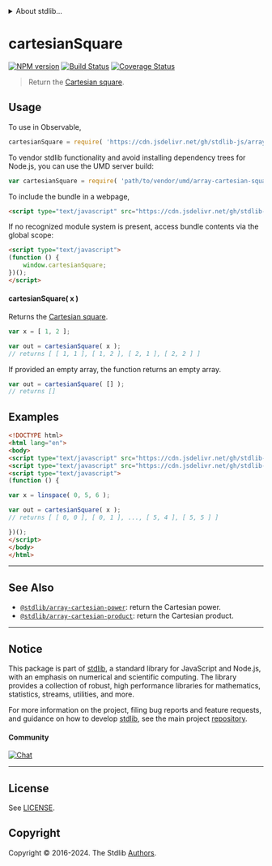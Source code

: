 <!--

@license Apache-2.0

Copyright (c) 2024 The Stdlib Authors.

Licensed under the Apache License, Version 2.0 (the "License");
you may not use this file except in compliance with the License.
You may obtain a copy of the License at

   http://www.apache.org/licenses/LICENSE-2.0

Unless required by applicable law or agreed to in writing, software
distributed under the License is distributed on an "AS IS" BASIS,
WITHOUT WARRANTIES OR CONDITIONS OF ANY KIND, either express or implied.
See the License for the specific language governing permissions and
limitations under the License.

-->


<details>
  <summary>
    About stdlib...
  </summary>
  <p>We believe in a future in which the web is a preferred environment for numerical computation. To help realize this future, we've built stdlib. stdlib is a standard library, with an emphasis on numerical and scientific computation, written in JavaScript (and C) for execution in browsers and in Node.js.</p>
  <p>The library is fully decomposable, being architected in such a way that you can swap out and mix and match APIs and functionality to cater to your exact preferences and use cases.</p>
  <p>When you use stdlib, you can be absolutely certain that you are using the most thorough, rigorous, well-written, studied, documented, tested, measured, and high-quality code out there.</p>
  <p>To join us in bringing numerical computing to the web, get started by checking us out on <a href="https://github.com/stdlib-js/stdlib">GitHub</a>, and please consider <a href="https://opencollective.com/stdlib">financially supporting stdlib</a>. We greatly appreciate your continued support!</p>
</details>

# cartesianSquare

[![NPM version][npm-image]][npm-url] [![Build Status][test-image]][test-url] [![Coverage Status][coverage-image]][coverage-url] <!-- [![dependencies][dependencies-image]][dependencies-url] -->

> Return the [Cartesian square][cartesian-product].



<section class="usage">

## Usage

To use in Observable,

```javascript
cartesianSquare = require( 'https://cdn.jsdelivr.net/gh/stdlib-js/array-cartesian-square@umd/browser.js' )
```

To vendor stdlib functionality and avoid installing dependency trees for Node.js, you can use the UMD server build:

```javascript
var cartesianSquare = require( 'path/to/vendor/umd/array-cartesian-square/index.js' )
```

To include the bundle in a webpage,

```html
<script type="text/javascript" src="https://cdn.jsdelivr.net/gh/stdlib-js/array-cartesian-square@umd/browser.js"></script>
```

If no recognized module system is present, access bundle contents via the global scope:

```html
<script type="text/javascript">
(function () {
    window.cartesianSquare;
})();
</script>
```

#### cartesianSquare( x )

Returns the [Cartesian square][cartesian-product].

```javascript
var x = [ 1, 2 ];

var out = cartesianSquare( x );
// returns [ [ 1, 1 ], [ 1, 2 ], [ 2, 1 ], [ 2, 2 ] ]
```

If provided an empty array, the function returns an empty array.

```javascript
var out = cartesianSquare( [] );
// returns []
```

</section>

<!-- /.usage -->

<section class="notes">

</section>

<!-- /.notes -->

<section class="examples">

## Examples

<!-- eslint no-undef: "error" -->

```html
<!DOCTYPE html>
<html lang="en">
<body>
<script type="text/javascript" src="https://cdn.jsdelivr.net/gh/stdlib-js/array-linspace@umd/browser.js"></script>
<script type="text/javascript" src="https://cdn.jsdelivr.net/gh/stdlib-js/array-cartesian-square@umd/browser.js"></script>
<script type="text/javascript">
(function () {

var x = linspace( 0, 5, 6 );

var out = cartesianSquare( x );
// returns [ [ 0, 0 ], [ 0, 1 ], ..., [ 5, 4 ], [ 5, 5 ] ]

})();
</script>
</body>
</html>
```

</section>

<!-- /.examples -->

<!-- Section for related `stdlib` packages. Do not manually edit this section, as it is automatically populated. -->

<section class="related">

* * *

## See Also

-   <span class="package-name">[`@stdlib/array-cartesian-power`][@stdlib/array/cartesian-power]</span><span class="delimiter">: </span><span class="description">return the Cartesian power.</span>
-   <span class="package-name">[`@stdlib/array-cartesian-product`][@stdlib/array/cartesian-product]</span><span class="delimiter">: </span><span class="description">return the Cartesian product.</span>

</section>

<!-- /.related -->

<!-- Section for all links. Make sure to keep an empty line after the `section` element and another before the `/section` close. -->


<section class="main-repo" >

* * *

## Notice

This package is part of [stdlib][stdlib], a standard library for JavaScript and Node.js, with an emphasis on numerical and scientific computing. The library provides a collection of robust, high performance libraries for mathematics, statistics, streams, utilities, and more.

For more information on the project, filing bug reports and feature requests, and guidance on how to develop [stdlib][stdlib], see the main project [repository][stdlib].

#### Community

[![Chat][chat-image]][chat-url]

---

## License

See [LICENSE][stdlib-license].


## Copyright

Copyright &copy; 2016-2024. The Stdlib [Authors][stdlib-authors].

</section>

<!-- /.stdlib -->

<!-- Section for all links. Make sure to keep an empty line after the `section` element and another before the `/section` close. -->

<section class="links">

[npm-image]: http://img.shields.io/npm/v/@stdlib/array-cartesian-square.svg
[npm-url]: https://npmjs.org/package/@stdlib/array-cartesian-square

[test-image]: https://github.com/stdlib-js/array-cartesian-square/actions/workflows/test.yml/badge.svg?branch=v0.2.0
[test-url]: https://github.com/stdlib-js/array-cartesian-square/actions/workflows/test.yml?query=branch:v0.2.0

[coverage-image]: https://img.shields.io/codecov/c/github/stdlib-js/array-cartesian-square/main.svg
[coverage-url]: https://codecov.io/github/stdlib-js/array-cartesian-square?branch=main

<!--

[dependencies-image]: https://img.shields.io/david/stdlib-js/array-cartesian-square.svg
[dependencies-url]: https://david-dm.org/stdlib-js/array-cartesian-square/main

-->

[chat-image]: https://img.shields.io/gitter/room/stdlib-js/stdlib.svg
[chat-url]: https://app.gitter.im/#/room/#stdlib-js_stdlib:gitter.im

[stdlib]: https://github.com/stdlib-js/stdlib

[stdlib-authors]: https://github.com/stdlib-js/stdlib/graphs/contributors

[umd]: https://github.com/umdjs/umd
[es-module]: https://developer.mozilla.org/en-US/docs/Web/JavaScript/Guide/Modules

[deno-url]: https://github.com/stdlib-js/array-cartesian-square/tree/deno
[deno-readme]: https://github.com/stdlib-js/array-cartesian-square/blob/deno/README.md
[umd-url]: https://github.com/stdlib-js/array-cartesian-square/tree/umd
[umd-readme]: https://github.com/stdlib-js/array-cartesian-square/blob/umd/README.md
[esm-url]: https://github.com/stdlib-js/array-cartesian-square/tree/esm
[esm-readme]: https://github.com/stdlib-js/array-cartesian-square/blob/esm/README.md
[branches-url]: https://github.com/stdlib-js/array-cartesian-square/blob/main/branches.md

[stdlib-license]: https://raw.githubusercontent.com/stdlib-js/array-cartesian-square/main/LICENSE

[cartesian-product]: https://en.wikipedia.org/wiki/Cartesian_product

<!-- <related-links> -->

[@stdlib/array/cartesian-power]: https://github.com/stdlib-js/array-cartesian-power/tree/umd

[@stdlib/array/cartesian-product]: https://github.com/stdlib-js/array-cartesian-product/tree/umd

<!-- </related-links> -->

</section>

<!-- /.links -->
